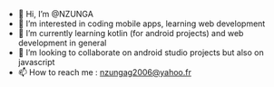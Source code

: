 - 👋 Hi, I’m @NZUNGA
- 👀 I’m interested in coding mobile apps, learning web development
- 🌱 I’m currently learning kotlin (for android projects) and web development in general
- 💞️ I’m looking to collaborate on android studio projects but also on javascript
- 📫 How to reach me : nzungag2006@yahoo.fr

<!---
NZUNGA/NZUNGA is a ✨ special ✨ repository because its `README.md` (this file) appears on your GitHub profile.
You can click the Preview link to take a look at your changes.
--->
